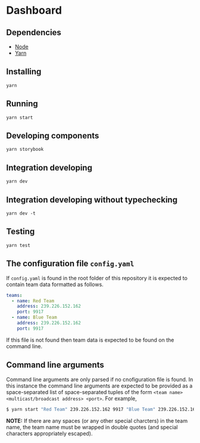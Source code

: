 # Dashboard

## Dependencies

- [Node](https://nodejs.org/en/download/)
- [Yarn](https://yarnpkg.com/en/docs/install)

## Installing

`yarn`

## Running

`yarn start`

## Developing components

`yarn storybook`

## Integration developing

`yarn dev`

## Integration developing without typechecking

`yarn dev -t`

## Testing

`yarn test`

## The configuration file `config.yaml`

If `config.yaml` is found in the root folder of this repository it is expected to contain team data formatted as follows.

```yaml
teams:
  - name: Red Team
    address: 239.226.152.162
    port: 9917
  - name: Blue Team
    address: 239.226.152.162
    port: 9917
```

If this file is not found then team data is expected to be found on the command line.

## Command line arguments

Command line arguments are only parsed if no cnofiguration file is found. In this instance the command line arguments are expected to be provided as a space-separated list of space-separated tuples of the form `<team name> <multicast/broadcast address> <port>`. For example,

```sh
$ yarn start "Red Team" 239.226.152.162 9917 "Blue Team" 239.226.152.162 991
```

**NOTE:** If there are any spaces (or any other special charcters) in the team name, the team name must be wrapped in double quotes (and special characters appropriately escaped).
